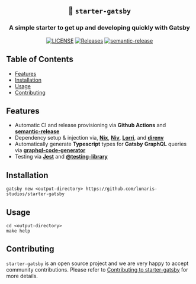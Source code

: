 <center>

## 🔰 `starter-gatsby`

### A simple starter to get up and developing quickly with Gatsby

[![LICENSE](https://img.shields.io/github/license/lunaris-studios/starter-gatsby.svg)](https://github.com/lunaris-studios/starter-gatsby/blob/master/LICENSE)
[![Releases](https://img.shields.io/github/release-pre/lunaris-studios/starter-gatsby.svg)](https://github.com/lunaris-studios/starter-gatsby/releases)
[![semantic-release](https://img.shields.io/badge/%20%20%F0%9F%93%A6%F0%9F%9A%80-semantic--release-e10079.svg)](https://github.com/semantic-release/semantic-release)

</center>

<!-- ----------------------------------------------------------------- -->

## Table of Contents

- [Features](#features)
- [Installation](#installation)
- [Usage](#usage)
- [Contributing](#contributing)

<!-- ----------------------------------------------------------------- -->

## Features

- Automatic CI and release provisioning via **Github Actions** and [**semantic-release**](https://github.com/semantic-release/semantic-release)
- Dependency setup & injection via, [**Nix**](https://nixos.org/), [**Niv**](https://github.com/nmattia/niv), [**Lorri**](https://github.com/target/lorri), and [**direnv**](https://github.com/direnv/direnv)
- Automatically generate **Typescript** types for **Gatsby** **GraphQL** queries via [**graphql-code-generator**](https://github.com/dotansimha/graphql-code-generator)
- Testing via [**Jest**](https://jestjs.io/) and [**@testing-library**](https://testing-library.com/)

<!-- ----------------------------------------------------------------- -->

## Installation

```shell
gatsby new <output-directory> https://github.com/lunaris-studios/starter-gatsby
```

<!-- ----------------------------------------------------------------- -->

## Usage

```shell
cd <output-directory>
make help
```

<!-- ----------------------------------------------------------------- -->

## Contributing

`starter-gatsby` is an open source project and we are very happy to accept community contributions. Please refer to [Contributing to starter-gatsby](./CONTRIBUTING.md) for more details.
